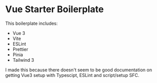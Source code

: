 # Vue Starter Boilerplate

This boilerplate includes:

- Vue 3 
- Vite
- ESLint
- Prettier
- Pinia
- Tailwind 3

I made this because there doesn't seem to be good documentation on getting Vue3 setup with Typescipt, ESLint and script/setup SFC. 
